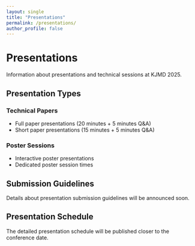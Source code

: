 ```yaml
---
layout: single
title: "Presentations"
permalink: /presentations/
author_profile: false
---
```


# Presentations

Information about presentations and technical sessions at KJMD 2025.

## Presentation Types

### Technical Papers
- Full paper presentations (20 minutes + 5 minutes Q&A)
- Short paper presentations (15 minutes + 5 minutes Q&A)

### Poster Sessions
- Interactive poster presentations
- Dedicated poster session times

## Submission Guidelines

Details about presentation submission guidelines will be announced soon.

## Presentation Schedule

The detailed presentation schedule will be published closer to the conference date.